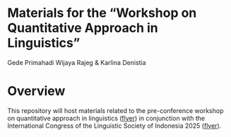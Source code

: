 Materials for the “Workshop on Quantitative Approach in Linguistics”
================
Gede Primahadi Wijaya Rajeg & Karlina Denistia

<!-- README.md is generated from README.Rmd. Please edit that file -->

# Overview

<!-- badges: start -->
<!-- badges: end -->

This repository will host materials related to the pre-conference
workshop on quantitative approach in linguistics
([flyer](http://www.instagram.com/p/DEYcSVUz9aF/?utm_source=ig_web_button_share_sheet&igsh=MzRlODBiNWFlZA==))
in conjunction with the International Congress of the Linguistic Society
of Indonesia 2025
([flyer](https://www.facebook.com/photo/?fbid=2698670736980791&set=a.347268062121082)).

